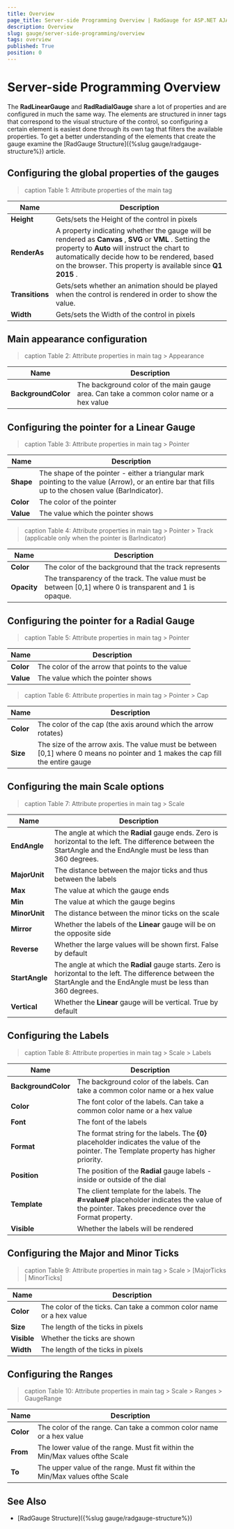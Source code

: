 ```yaml
---
title: Overview
page_title: Server-side Programming Overview | RadGauge for ASP.NET AJAX Documentation
description: Overview
slug: gauge/server-side-programming/overview
tags: overview
published: True
position: 0
---
```


# Server-side Programming Overview

The **RadLinearGauge** and **RadRadialGauge** share a lot of properties and are configured in much the same way.	The elements are structured in inner tags that correspond to the visual structure of the control, so configuring a certain element is easiest done through	its own tag that filters the available properties. To get a better understanding of the elements that create the gauge examine the	[RadGauge Structure]({%slug gauge/radgauge-structure%}) article.

## Configuring the global properties of the gauges

>caption Table 1: Attribute properties of the main tag

|  **Name**  |  **Description**  |
| ------ | ------ |
| **Height** |Gets/sets the Height of the control in pixels|
| **RenderAs** |A property indicating whether the gauge will be rendered as **Canvas** , **SVG** or **VML** .	Setting the property to **Auto** will instruct the chart to automatically decide how to be rendered, based on the browser. This property is available since **Q1 2015** .|
| **Transitions** |Gets/sets whether an animation should be played when the control is rendered in order to show the value.|
| **Width** |Gets/sets the Width of the control in pixels|

## Main appearance configuration


>caption Table 2: Attribute properties in main tag > Appearance

|  **Name**  |  **Description**  |
| ------ | ------ |
| **BackgroundColor** |The background color of the main gauge area. Can take a common color name or a hex value|

## Configuring the pointer for a Linear Gauge


>caption Table 3: Attribute properties in main tag > Pointer

|  **Name**  |  **Description**  |
| ------ | ------ |
| **Shape** |The shape of the pointer - either a triangular mark pointing to the value (Arrow), or an entire bar that fills up to the chosen value (BarIndicator).|
| **Color** |The color of the pointer|
| **Value** |The value which the pointer shows|


>caption Table 4: Attribute properties in main tag > Pointer > Track (applicable only when the pointer is BarIndicator)

|  **Name**  |  **Description**  |
| ------ | ------ |
| **Color** |The color of the background that the track represents|
| **Opacity** |The transparency of the track. The value must be between [0,1] where 0 is transparent and 1 is opaque.|

## Configuring the pointer for a Radial Gauge


>caption Table 5: Attribute properties in main tag > Pointer

|  **Name**  |  **Description**  |
| ------ | ------ |
| **Color** |The color of the arrow that points to the value|
| **Value** |The value which the pointer shows|

>caption Table 6: Attribute properties in main tag > Pointer > Cap

|  **Name**  |  **Description**  |
| ------ | ------ |
| **Color** |The color of the cap (the axis around which the arrow rotates)|
| **Size** |The size of the arrow axis. The value must be between [0,1] where 0 means no pointer and 1 makes the cap fill the entire gauge|

## Configuring the main Scale options

>caption Table 7: Attribute properties in main tag > Scale

|  **Name**  |  **Description**  |
| ------ | ------ |
| **EndAngle** |The angle at which the **Radial** gauge ends. Zero is horizontal to the left. The difference between	the StartAngle and the EndAngle must be less than 360 degrees.|
| **MajorUnit** |The distance between the major ticks and thus between the labels|
| **Max** |The value at which the gauge ends|
| **Min** |The value at which the gauge begins|
| **MinorUnit** |The distance between the minor ticks on the scale|
| **Mirror** |Whether the labels of the **Linear** gauge will be on the opposite side|
| **Reverse** |Whether the large values will be shown first. False by default|
| **StartAngle** |The angle at which the **Radial** gauge starts. Zero is horizontal to the left. The difference between	the StartAngle and the EndAngle must be less than 360 degrees.|
| **Vertical** |Whether the **Linear** gauge will be vertical. True by default|

## Configuring the Labels

>caption Table 8: Attribute properties in main tag > Scale > Labels

|  **Name**  |  **Description**  |
| ------ | ------ |
| **BackgroundColor** |The background color of the labels. Can take a common color name or a hex value|
| **Color** |The font color of the labels. Can take a common color name or a hex value|
| **Font** |The font of the labels|
| **Format** |The format string for the labels. The **{0}** placeholder indicates the value of the pointer.	The Template property has higher priority.|
| **Position** |The position of the **Radial** gauge labels - inside or outside of the dial|
| **Template** |The client template for the labels. The **#=value#** placeholder indicates the value of the pointer.	Takes precedence over the Format property.|
| **Visible** |Whether the labels will be rendered|

## Configuring the Major and Minor Ticks

>caption Table 9: Attribute properties in main tag > Scale > [MajorTicks | MinorTicks]

|  **Name**  |  **Description**  |
| ------ | ------ |
| **Color** |The color of the ticks. Can take a common color name or a hex value|
| **Size** |The length of the ticks in pixels|
| **Visible** |Whether the ticks are shown|
| **Width** |The length of the ticks in pixels|

## Configuring the Ranges

>caption Table 10: Attribute properties in main tag > Scale > Ranges > GaugeRange

|  **Name**  |  **Description**  |
| ------ | ------ |
| **Color** |The color of the range. Can take a common color name or a hex value|
| **From** |The lower value of the range. Must fit within the Min/Max values ofthe Scale|
| **To** |The upper value of the range. Must fit within the Min/Max values ofthe Scale|

## See Also

 * [RadGauge Structure]({%slug gauge/radgauge-structure%})

